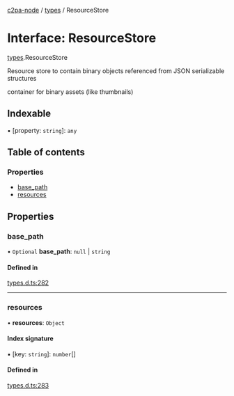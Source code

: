 [c2pa-node](../README.md) / [types](../modules/types.md) / ResourceStore

# Interface: ResourceStore

[types](../modules/types.md).ResourceStore

Resource store to contain binary objects referenced from JSON serializable structures

container for binary assets (like thumbnails)

## Indexable

▪ [property: `string`]: `any`

## Table of contents

### Properties

- [base\_path](types.ResourceStore.md#base_path)
- [resources](types.ResourceStore.md#resources)

## Properties

### base\_path

• `Optional` **base\_path**: ``null`` \| `string`

#### Defined in

[types.d.ts:282](https://github.com/contentauth/c2pa-node/blob/c0434d7/js-src/types.d.ts#L282)

___

### resources

• **resources**: `Object`

#### Index signature

▪ [key: `string`]: `number`[]

#### Defined in

[types.d.ts:283](https://github.com/contentauth/c2pa-node/blob/c0434d7/js-src/types.d.ts#L283)
